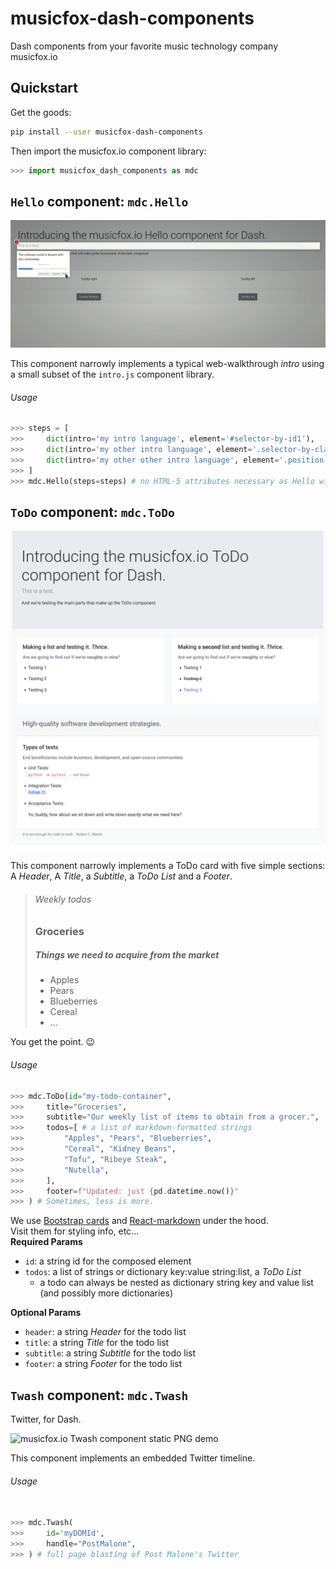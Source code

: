 # musicfox-dash-components
Dash components from your favorite music technology company musicfox.io

## Quickstart

Get the goods:
```bash
pip install --user musicfox-dash-components
```

Then import the musicfox.io component library:
```python
>>> import musicfox_dash_components as mdc
```
## `Hello` component: `mdc.Hello`
![musicfox.io Hello component GIF demo](demo_assets/Hello_04102019.gif)  

This component narrowly implements a typical web-walkthrough *intro* using a small subset of the `intro.js` component library.

###### Usage 


```python
>>> steps = [
>>>     dict(intro='my intro language', element='#selector-by-id1'),
>>>     dict(intro='my other intro language', element='.selector-by-class1'),
>>>     dict(intro='my other other intro language', element='.position-test', position='right'), #whoa...
>>> ]
>>> mdc.Hello(steps=steps) # no HTML-5 attributes necessary as Hello will fire on page load for the given steps
```

## `ToDo` component: `mdc.ToDo`
![musicfox.io ToDo component static PNG demo](demo_assets/ToDo_2019-05-23.png)

This component narrowly implements a ToDo card with five simple sections: A *Header*, A *Title*, a *Subtitle*, a *ToDo List* and a *Footer*.  
> ###### Weekly todos 
>
> ### Groceries
>
> ##### Things we need to acquire from the market
>
>    - Apples
>    - Pears
>    - Blueberries
>    - Cereal
>    - ...

You get the point. :wink:

###### Usage


```python
>>> mdc.ToDo(id="my-todo-container",
>>>     title="Groceries",
>>>     subtitle="Our weekly list of items to obtain from a grocer.",
>>>     todos=[ # a list of markdown-formatted strings
>>>         "Apples", "Pears", "Blueberries", 
>>>         "Cereal", "Kidney Beans", 
>>>         "Tofu", "Ribeye Steak",
>>>         "Nutella",
>>>     ],
>>>     footer=f"Updated: just {pd.datetime.now()}"
>>> ) # Sometimes, less is more. 
```

We use [Bootstrap cards](https://getbootstrap.com/docs/4.3/components/card/)
and [React-markdown](https://github.com/rexxars/react-markdown) under the hood.  
Visit them for styling info, etc...  
**Required Params**
- `id`: a string id for the composed element
- `todos`: a list of strings or dictionary key:value string:list, a *ToDo List*
    - a todo can always be nested as dictionary string key and value list (and possibly more dictionaries)

**Optional Params**
- `header`: a string *Header* for the todo list
- `title`: a string *Title* for the todo list
- `subtitle`: a string *Subtitle* for the todo list
- `footer`: a string *Footer* for the todo list


## `Twash` component: `mdc.Twash`
Twitter, for Dash.  

![musicfox.io Twash component static PNG demo](demo_assets/Twash-05-28.png)

This component implements an embedded Twitter timeline.   

###### Usage

```python

>>> mdc.Twash(
>>>     id='myDOMId',
>>>     handle="PostMalone",
>>> ) # full page blasting of Post Malone's Twitter
```
